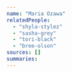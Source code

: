 ```yaml
---
name: "Maria Ozawa"
relatedPeople:
  - "shyla-stylez"
  - "sasha-grey"
  - "tori-black"
  - "bree-olson"
sources: []
summaries:
---
```


